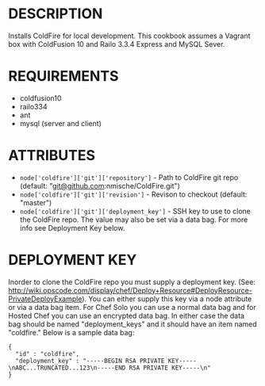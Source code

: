 DESCRIPTION
===========

Installs ColdFire for local development. This cookbook assumes a Vagrant box with ColdFusion 10 and Railo 3.3.4 Express and MySQL Sever.

REQUIREMENTS
============

* coldfusion10
* railo334
* ant
* mysql (server and client)

ATTRIBUTES
==========

* `node['coldfire']['git']['repository']` - Path to ColdFire git repo (default: "git@github.com:nmische/ColdFire.git")
* `node['coldfire']['git']['revision']` - Revison to checkout (default: "master")
* `node['coldfire']['git']['deployment_key']` - SSH key to use to clone the ColdFire repo. The value may also be set via a data bag. For more info see Deployment Key below.

DEPLOYMENT KEY
==============

Inorder to clone the ColdFire repo you must supply a deployment key. (See: http://wiki.opscode.com/display/chef/Deploy+Resource#DeployResource-PrivateDeployExample).
You can either supply this key via a node attribute or via a data bag item. For Chef Solo you can use a normal data bag and for Hosted Chef you can use an encrypted data bag. In either case the data bag should be named "deployment_keys" and it should have an item named "coldfire." Below is a sample data bag:

    { 
      "id" : "coldfire",
      "deployment_key" : "-----BEGIN RSA PRIVATE KEY-----\nABC...TRUNCATED...123\n-----END RSA PRIVATE KEY-----\n"
    }
